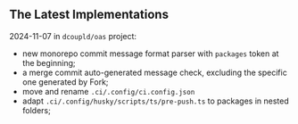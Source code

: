 ## The Latest Implementations

2024-11-07 in `dcoupld/oas` project:

- new monorepo commit message format parser with `packages` token at the beginning;
- a merge commit auto-generated message check, excluding the specific one generated by Fork;
- move and rename `.ci/.config/ci.config.json`
- adapt `.ci/.config/husky/scripts/ts/pre-push.ts` to packages in nested folders;